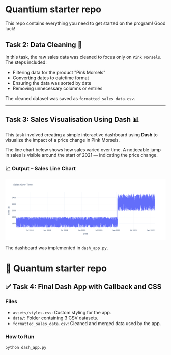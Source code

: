 # Quantium starter repo
This repo contains everything you need to get started on the program! Good luck!

## Task 2: Data Cleaning 🧹

In this task, the raw sales data was cleaned to focus only on `Pink Morsels`. The steps included:

- Filtering data for the product "Pink Morsels"
- Converting dates to datetime format
- Ensuring the data was sorted by date
- Removing unnecessary columns or entries

The cleaned dataset was saved as `formatted_sales_data.csv`.

---

## Task 3: Sales Visualisation Using Dash 📊

This task involved creating a simple interactive dashboard using **Dash** to visualize the impact of a price change in Pink Morsels.

The line chart below shows how sales varied over time. A noticeable jump in sales is visible around the start of 2021 — indicating the price change.

### 📈 Output – Sales Line Chart

![Sales Line Chart](newplot.png)

The dashboard was implemented in `dash_app.py`.

# 🧪 Quantum starter repo

## ✅ Task 4: Final Dash App with Callback and CSS

### Files
- `assets/styles.css`: Custom styling for the app.
- `data/`: Folder containing 3 CSV datasets.
- `formatted_sales_data.csv`: Cleaned and merged data used by the app.

### How to Run

```bash
python dash_app.py
